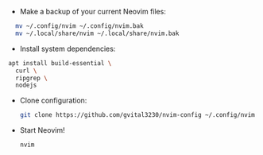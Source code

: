 - Make a backup of your current Neovim files:

```sh
  mv ~/.config/nvim ~/.config/nvim.bak
  mv ~/.local/share/nvim ~/.local/share/nvim.bak
```

- Install system dependencies:

```sh
apt install build-essential \
  curl \
  ripgrep \
  nodejs
```

- Clone configuration:

  ```sh
  git clone https://github.com/gvital3230/nvim-config ~/.config/nvim
  ```

- Start Neovim!

  ```sh
  nvim
  ```
